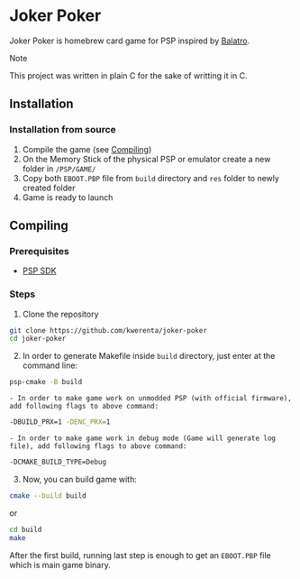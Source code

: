 # Joker Poker

Joker Poker is homebrew card game for PSP inspired by [Balatro](https://www.playbalatro.com).

> [!NOTE]
> This project was written in plain C for the sake of writting it in C.

## Installation

### Installation from source

1. Compile the game (see [Compiling](#compiling))
1. On the Memory Stick of the physical PSP or emulator create a new folder in `/PSP/GAME/`
1. Copy both `EBOOT.PBP` file from `build` directory and `res` folder to newly created folder
1. Game is ready to launch

## Compiling

### Prerequisites

- [PSP SDK](https://pspdev.github.io)

### Steps

1. Clone the repository

```sh
git clone https://github.com/kwerenta/joker-poker
cd joker-poker
```

2. In order to generate Makefile inside `build` directory, just enter at the command line:

```sh
psp-cmake -B build
```

    - In order to make game work on unmodded PSP (with official firmware), add following flags to above command:

```sh
-DBUILD_PRX=1 -DENC_PRX=1
```

    - In order to make game work in debug mode (Game will generate log file), add following flags to above command:

```sh
-DCMAKE_BUILD_TYPE=Debug
```

3. Now, you can build game with:

```sh
cmake --build build
```

or

```sh
cd build
make
```

After the first build, running last step is enough to get an `EBOOT.PBP` file which is main game binary.
